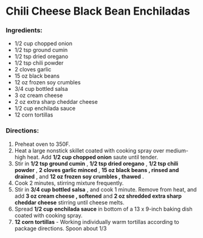 # Chili Cheese Black Bean Enchiladas 

### Ingredients: 
* 1/2 cup chopped onion
* 1/2 tsp ground cumin
* 1/2 tsp dried oregano
* 1/2 tsp chili powder
* 2 cloves garlic
* 15 oz black beans
* 12 oz frozen soy crumbles
* 3/4 cup bottled salsa
* 3 oz cream cheese
* 2 oz extra sharp cheddar cheese
* 1/2 cup enchilada sauce
* 12 corn tortillas

### Directions: 
1. Preheat oven to 350F. 
2. Heat a large nonstick skillet coated with cooking spray over medium-high heat. Add **1/2 cup chopped onion** saute until tender. 
3. Stir in **1/2 tsp ground cumin** , **1/2 tsp dried oregano** , **1/2 tsp chili powder** , **2 cloves garlic minced** , **15 oz black beans , rinsed and drained** , and **12 oz frozen soy crumbles , thawed** . 
4. Cook 2 minutes, stirring mixture frequently. 
5. Stir in **3/4 cup bottled salsa** , and cook 1 minute. Remove from heat, and add **3 oz cream cheese , softened** and **2 oz shredded extra sharp cheddar cheese** stirring until cheese melts. 
6. Spread **1/2 cup enchilada sauce** in bottom of a 13 x 9-inch baking dish coated with cooking spray. 
7. **12 corn tortillas** - Working individually warm tortillas according to package directions. Spoon about 1/3 
